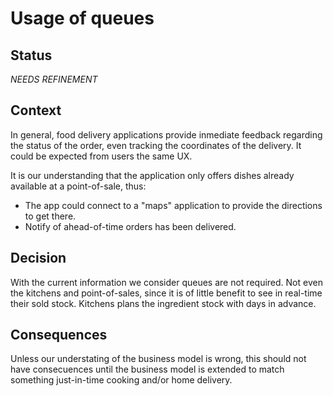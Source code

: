 # Usage of queues

## Status
*NEEDS REFINEMENT*

## Context
In general, food delivery applications provide inmediate feedback regarding the status of the order, even tracking the coordinates of the delivery. 
It could be expected from users the same UX.

It is our understanding that the application only offers dishes already available at a point-of-sale, thus:
- The app could connect to a "maps" application to provide the directions to get there.
- Notify of ahead-of-time orders has been delivered.

## Decision
With the current information we consider queues are not required. Not even the kitchens and point-of-sales, since it is of little benefit to see in real-time their sold stock. Kitchens plans the ingredient stock with days in advance.

## Consequences
Unless our understating of the business model is wrong, this should not have consecuences until the business model is extended to match something just-in-time cooking and/or home delivery.
